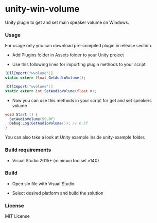 # unity-win-volume

Unity plugin to get and set main speaker volume on Windows.

### Usage

For usage only you can download pre-compiled plugin in release section.

* Add Plugins folder in Assets folder to your Unity project

* Use this following lines for importing plugin methods to your script

```csharp
[DllImport("wvolume")]
static extern float GetAudioVolume();

[DllImport("wvolume")]
static extern int SetAudioVolume(float v);
```

* Now you can use this methods in your script for get and set speakers volume

```csharp
void Start () {
  SetAudioVolume(50.0f)
  Debug.Log(GetAudioVolume()); // 0.5f
}
```

You can also take a look at Unity example inside unity-example folder.

### Build requirements

* Visual Studio 2015+ (minimun toolset v140)

### Build

* Open sln file with Visual Studio

* Select desired platform and build the solution

### License

MIT License
